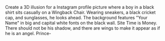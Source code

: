 Create a 3D illusion for a Instagram profile picture where a boy in a black shirt sits casually on a Wingback Chair. Wearing sneakers, a black cricket cap, and sunglasses, he looks ahead. The background features "Your Name" in big and capital white fonts on the black wall. Site Time is Money. There should not be his shadow, and there are wings to make it appear as if he is an angel. Prince-
